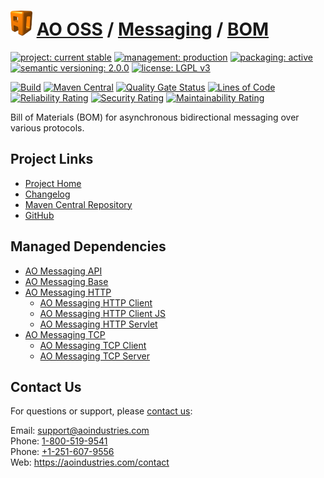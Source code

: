 # [<img src="ao-logo.png" alt="AO Logo" width="35" height="40">](https://github.com/ao-apps) [AO OSS](https://github.com/ao-apps/ao-oss) / [Messaging](https://github.com/ao-apps/ao-messaging) / [BOM](https://github.com/ao-apps/ao-messaging-bom)

[![project: current stable](https://oss.aoapps.com/ao-badges/project-current-stable.svg)](https://aoindustries.com/life-cycle#project-current-stable)
[![management: production](https://oss.aoapps.com/ao-badges/management-production.svg)](https://aoindustries.com/life-cycle#management-production)
[![packaging: active](https://oss.aoapps.com/ao-badges/packaging-active.svg)](https://aoindustries.com/life-cycle#packaging-active)  
[![semantic versioning: 2.0.0](https://oss.aoapps.com/ao-badges/semver-2.0.0.svg)](http://semver.org/spec/v2.0.0.html)
[![license: LGPL v3](https://oss.aoapps.com/ao-badges/license-lgpl-3.0.svg)](https://www.gnu.org/licenses/lgpl-3.0)

[![Build](https://github.com/ao-apps/ao-messaging-bom/workflows/Build/badge.svg?branch=master)](https://github.com/ao-apps/ao-messaging-bom/actions?query=workflow%3ABuild)
[![Maven Central](https://maven-badges.herokuapp.com/maven-central/com.aoapps/ao-messaging-bom/badge.svg)](https://maven-badges.herokuapp.com/maven-central/com.aoapps/ao-messaging-bom)
[![Quality Gate Status](https://sonarcloud.io/api/project_badges/measure?branch=master&project=com.aoapps%3Aao-messaging-bom&metric=alert_status)](https://sonarcloud.io/dashboard?branch=master&id=com.aoapps%3Aao-messaging-bom)
[![Lines of Code](https://sonarcloud.io/api/project_badges/measure?branch=master&project=com.aoapps%3Aao-messaging-bom&metric=ncloc)](https://sonarcloud.io/component_measures?branch=master&id=com.aoapps%3Aao-messaging-bom&metric=ncloc)  
[![Reliability Rating](https://sonarcloud.io/api/project_badges/measure?branch=master&project=com.aoapps%3Aao-messaging-bom&metric=reliability_rating)](https://sonarcloud.io/component_measures?branch=master&id=com.aoapps%3Aao-messaging-bom&metric=Reliability)
[![Security Rating](https://sonarcloud.io/api/project_badges/measure?branch=master&project=com.aoapps%3Aao-messaging-bom&metric=security_rating)](https://sonarcloud.io/component_measures?branch=master&id=com.aoapps%3Aao-messaging-bom&metric=Security)
[![Maintainability Rating](https://sonarcloud.io/api/project_badges/measure?branch=master&project=com.aoapps%3Aao-messaging-bom&metric=sqale_rating)](https://sonarcloud.io/component_measures?branch=master&id=com.aoapps%3Aao-messaging-bom&metric=Maintainability)

Bill of Materials (BOM) for asynchronous bidirectional messaging over various protocols.

## Project Links
* [Project Home](https://oss.aoapps.com/messaging/bom/)
* [Changelog](https://oss.aoapps.com/messaging/bom/changelog)
* [Maven Central Repository](https://search.maven.org/artifact/com.aoapps/ao-messaging-bom)
* [GitHub](https://github.com/ao-apps/ao-messaging-bom)

## Managed Dependencies
* [AO Messaging API](https://github.com/ao-apps/ao-messaging-api)
* [AO Messaging Base](https://github.com/ao-apps/ao-messaging-base)
* [AO Messaging HTTP](https://github.com/ao-apps/ao-messaging-http)
    * [AO Messaging HTTP Client](https://github.com/ao-apps/ao-messaging-http-client)
    * [AO Messaging HTTP Client JS](https://github.com/ao-apps/ao-messaging-http-client-js)
    * [AO Messaging HTTP Servlet](https://github.com/ao-apps/ao-messaging-http-servlet)
* [AO Messaging TCP](https://github.com/ao-apps/ao-messaging-tcp)
    * [AO Messaging TCP Client](https://github.com/ao-apps/ao-messaging-tcp-client)
    * [AO Messaging TCP Server](https://github.com/ao-apps/ao-messaging-tcp-server)

## Contact Us
For questions or support, please [contact us](https://aoindustries.com/contact):

Email: [support@aoindustries.com](mailto:support@aoindustries.com)  
Phone: [1-800-519-9541](tel:1-800-519-9541)  
Phone: [+1-251-607-9556](tel:+1-251-607-9556)  
Web: https://aoindustries.com/contact
